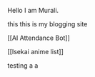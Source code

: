 Hello I am Murali.

this this is my blogging site

[[AI Attendance Bot]]

[[Isekai anime list]]

testing a a